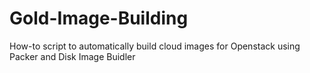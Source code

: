# Gold-Image-Building

How-to script to automatically build cloud images for Openstack using Packer and Disk Image Buidler
